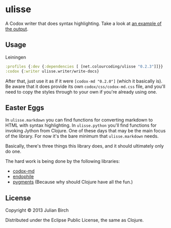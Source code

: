 # ulisse

A Codox writer that does syntax highlighting.  Take a look at [an example of the output](http://julianbirch.github.io/arianna/arianna.html).

## Usage

Leiningen

```clj
:profiles {:dev {:dependencies [ [net.colourcoding/ulisse "0.2.3"]]}}
:codox {:writer ulisse.writer/write-docs}
```

After that, just use it as if it were `[codox-md "0.2.0"]` (which it basically is).  Be aware that it does provide its own `codox/css/codox-md.css` file, and you'll need to copy the styles through to your own if you're already using one.

## Easter Eggs

In `ulisse.markdown` you can find functions for converting markdown to HTML with syntax highlighting.  In `ulisse.python` you'll find functions for invoking Jython from Clojure.  One of these days that may be the main focus of the library.  For now it's the bare minimum that `ulisse.markdown` needs.

Basically, there's three things this library does, and it should ultimately only do one.

The hard work is being done by the following libraries:
 * [codox-md](https://github.com/hugoduncan/codox-md)
 * [endophile](https://github.com/theJohnnyBrown/endophile)
 * [pygments](http://pygments.org/)  (Because why should Clojure have all the fun.)

## License

Copyright © 2013 Julian Birch

Distributed under the Eclipse Public License, the same as Clojure.

